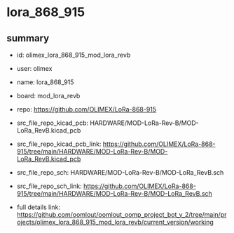 # lora_868_915
 
## summary 
* id: olimex_lora_868_915_mod_lora_revb
* user: olimex
* name: lora_868_915
* board: mod_lora_revb
* repo: https://github.com/OLIMEX/LoRa-868-915
* src_file_repo_kicad_pcb: HARDWARE/MOD-LoRa-Rev-B/MOD-LoRa_RevB.kicad_pcb
* src_file_repo_kicad_pcb_link: https://github.com/OLIMEX/LoRa-868-915/tree/main/HARDWARE/MOD-LoRa-Rev-B/MOD-LoRa_RevB.kicad_pcb


* src_file_repo_sch: HARDWARE/MOD-LoRa-Rev-B/MOD-LoRa_RevB.sch
* src_file_repo_sch_link: https://github.com/OLIMEX/LoRa-868-915/tree/main/HARDWARE/MOD-LoRa-Rev-B/MOD-LoRa_RevB.sch
* full details link: https://github.com/oomlout/oomlout_oomp_project_bot_v_2/tree/main/projects/olimex_lora_868_915_mod_lora_revb/current_version/working  







